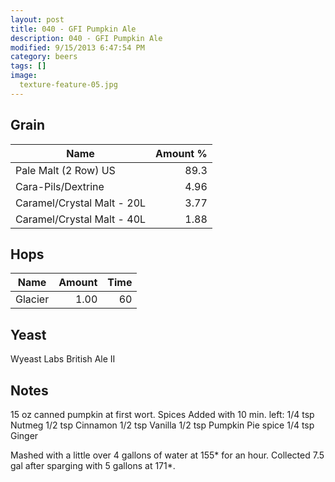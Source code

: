 ```yaml
---
layout: post
title: 040 - GFI Pumpkin Ale
description: 040 - GFI Pumpkin Ale
modified: 9/15/2013 6:47:54 PM
category: beers
tags: []
image:
  texture-feature-05.jpg
---
```



## Grain

| Name | Amount %|
| ---- | ------: |
| Pale Malt (2 Row) US | 89.3 
| Cara-Pils/Dextrine | 4.96 
| Caramel/Crystal Malt - 20L | 3.77 
| Caramel/Crystal Malt - 40L | 1.88 

## Hops

| Name | Amount | Time |
| ---- | -----: | ---: |
| Glacier | 1.00 | 60 

## Yeast
Wyeast Labs British Ale II

## Notes
15 oz canned pumpkin at first wort.
Spices Added with 10 min. left:
1/4 tsp Nutmeg
1/2 tsp Cinnamon
1/2 tsp Vanilla
1/2 tsp Pumpkin Pie spice
1/4 tsp Ginger

Mashed with a little over 4 gallons of water at 155\* for an hour. Collected 7.5 gal after sparging with 5 gallons at 171\*. 

